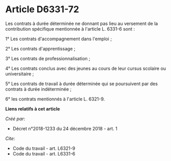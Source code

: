 # Article D6331-72

Les contrats à durée déterminée ne donnant pas lieu au versement de la contribution spécifique mentionnée à l'article L.
6331-6 sont : 

1° Les contrats d'accompagnement dans l'emploi ; 

2° Les contrats d'apprentissage ; 

3° Les contrats de professionnalisation ; 

4° Les contrats conclus avec des jeunes au cours de leur cursus scolaire ou universitaire ; 

5° Les contrats de travail à durée déterminée qui se poursuivent par des contrats à durée indéterminée ; 

6° les contrats mentionnés à l'article L. 6321-9.

**Liens relatifs à cet article**

_Créé par_:

  - Décret n°2018-1233 du 24 décembre 2018 - art. 1

_Cite_:

  - Code du travail - art. L6321-9
  - Code du travail - art. L6331-6
